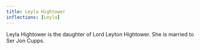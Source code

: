 ```yaml
---
title: Leyla Hightower
inflections: [Leyla]
---
```


Leyla Hightower is the daughter of Lord Leyton Hightower. She is married to Ser Jon Cupps.


